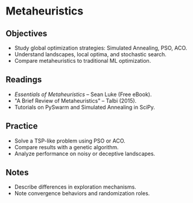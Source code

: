 # Metaheuristics

## Objectives
- Study global optimization strategies: Simulated Annealing, PSO, ACO.
- Understand landscapes, local optima, and stochastic search.
- Compare metaheuristics to traditional ML optimization.

## Readings
- *Essentials of Metaheuristics* – Sean Luke (Free eBook).
- "A Brief Review of Metaheuristics" – Talbi (2015).
- Tutorials on PySwarm and Simulated Annealing in SciPy.

## Practice
- Solve a TSP-like problem using PSO or ACO.
- Compare results with a genetic algorithm.
- Analyze performance on noisy or deceptive landscapes.

## Notes
- Describe differences in exploration mechanisms.
- Note convergence behaviors and randomization roles.
